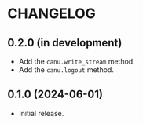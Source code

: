 # CHANGELOG

## 0.2.0 (in development)
* Add the `canu.write_stream` method.
* Add the `canu.logout` method.

## 0.1.0 (2024-06-01)
* Initial release.